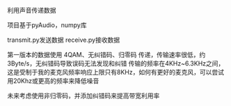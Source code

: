 利用声音传递数据

项目基于pyAudio，numpy库

transmit.py发送数据
receive.py接收数据

第一版本的数据使用 4QAM、无纠错码、归零码 传递，传输速率很低，约3Byte/s，无纠错码导致误码无法发现和纠错
传输的频率在4KHz~6.3KHz之间，这是受制于我的麦克风频率响应上限只有8KHz，如何有更好的麦克风，可以尝试用20Khz或更高的频率来降低噪音

未来考虑使用非归零码，并添加纠错码来提高带宽利用率
